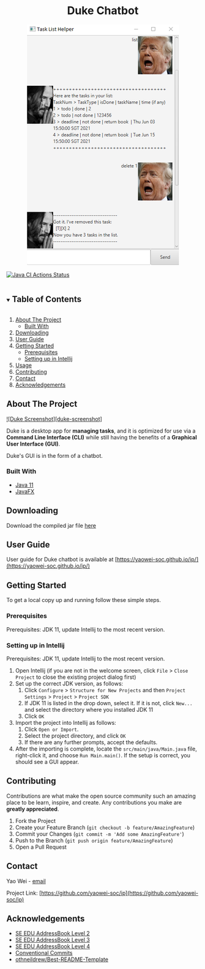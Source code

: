 <!-- PROJECT SCREENSHOT -->
<div align="center">
   <h1>Duke Chatbot</h1>
   <img src="docs/Ui.png" />
</div>

[![Java CI Actions Status](https://github.com/yaowei-soc/ip/workflows/Java%20CI/badge.svg)](https://github.com/yaowei-soc/ip/actions)

<!-- TABLE OF CONTENTS -->
<details open="open">
   <summary><h2 style="display: inline-block">Table of Contents</h2></summary>
   <ol>
      <li>
         <a href="#about-the-project">About The Project</a>
         <ul>
            <li><a href="#built-with">Built With</a></li>
         </ul>
      </li>
      <li>
         <a href="#downloading">Downloading</a>
      </li>
      <li>
         <a href="#user-guide">User Guide</a>
      </li>
      <li>
         <a href="#getting-started">Getting Started</a>
         <ul>
            <li><a href="#prerequisites">Prerequisites</a></li>
            <li><a href="#setting-up-in-intellij">Setting up in Intellij</a></li>
         </ul>
      </li>
      <li><a href="#usage">Usage</a></li>
      <li><a href="#contributing">Contributing</a></li>
      <li><a href="#contact">Contact</a></li>
      <li><a href="#acknowledgements">Acknowledgements</a></li>
   </ol>
</details>

<!-- ABOUT THE PROJECT -->

## About The Project

[![Duke Screenshot][duke-screenshot]](docs/Ui.png)

Duke is a desktop app for **managing tasks**, and it is optimized for use via a **Command Line
Interface (CLI)**
while still having the benefits of a **Graphical User Interface (GUI)**.

Duke's GUI is in the form of a chatbot.

### Built With

* [Java 11](https://www.java.com/en/)
* [JavaFX](https://openjfx.io/)

## Downloading

Download the compiled jar
file [here](https://github.com/yaowei-soc/ip/releases/download/release/duke.jar)

## User Guide

User guide for Duke chatbot is available
at [https://yaowei-soc.github.io/ip/](https://yaowei-soc.github.io/ip/)

<!-- GETTING STARTED -->

## Getting Started

To get a local copy up and running follow these simple steps.

### Prerequisites

Prerequisites: JDK 11, update Intellij to the most recent version.

### Setting up in Intellij

Prerequisites: JDK 11, update Intellij to the most recent version.

1. Open Intellij (if you are not in the welcome screen, click `File` > `Close Project` to close the
   existing project dialog first)
1. Set up the correct JDK version, as follows:
    1. Click `Configure` > `Structure for New Projects` and
       then `Project Settings` > `Project` > `Project SDK`
    1. If JDK 11 is listed in the drop down, select it. If it is not, click `New...` and select the
       directory where you installed JDK 11
    1. Click `OK`
1. Import the project into Intellij as follows:
    1. Click `Open or Import`.
    1. Select the project directory, and click `OK`
    1. If there are any further prompts, accept the defaults.
1. After the importing is complete, locate the `src/main/java/Main.java` file, right-click it, and
   choose `Run Main.main()`. If the setup is correct, you should see a GUI appear.

<!-- CONTRIBUTING -->

## Contributing

Contributions are what make the open source community such an amazing place to be learn, inspire,
and create. Any contributions you make are **greatly appreciated**.

1. Fork the Project
2. Create your Feature Branch (`git checkout -b feature/AmazingFeature`)
3. Commit your Changes (`git commit -m 'Add some AmazingFeature'`)
4. Push to the Branch (`git push origin feature/AmazingFeature`)
5. Open a Pull Request

<!-- CONTACT -->

## Contact

Yao Wei - [email](mailto:e0407296@u.nus.edu)

Project Link: [https://github.com/yaowei-soc/ip](https://github.com/yaowei-soc/ip)

<!-- ACKNOWLEDGEMENTS -->

## Acknowledgements

- [SE EDU AddressBook Level 2](https://github.com/se-edu/addressbook-level2)
- [SE EDU AddressBook Level 3](https://github.com/se-edu/addressbook-level3)
- [SE EDU AddressBook Level 4](https://github.com/se-edu/addressbook-level4)
- [Conventional Commits](https://www.conventionalcommits.org/en/v1.0.0/)
- [othneildrew/Best-README-Template](https://github.com/othneildrew/Best-README-Template)